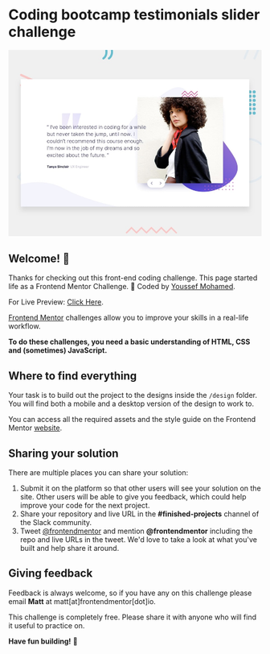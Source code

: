 # Coding bootcamp testimonials slider challenge

![Design preview for the Coding bootcamp testimonials slider challenge](./design/desktop-preview.jpg)

## Welcome! 👋

Thanks for checking out this front-end coding challenge. This page started life as a Frontend Mentor Challenge. 🎉 Coded by [Youssef Mohamed](#).

For Live Preview: [Click Here](#).

[Frontend Mentor](https://www.frontendmentor.io) challenges allow you to improve your skills in a real-life workflow.

**To do these challenges, you need a basic understanding of HTML, CSS and (sometimes) JavaScript.**

## Where to find everything

Your task is to build out the project to the designs inside the `/design` folder. You will find both a mobile and a desktop version of the design to work to.

You can access all the required assets and the style guide on the Frontend Mentor [website](https://www.frontendmentor.io).

## Sharing your solution

There are multiple places you can share your solution:

1. Submit it on the platform so that other users will see your solution on the site. Other users will be able to give you feedback, which could help improve your code for the next project.
2. Share your repository and live URL in the **#finished-projects** channel of the Slack community.
3. Tweet [@frontendmentor](https://twitter.com/frontendmentor) and mention **@frontendmentor** including the repo and live URLs in the tweet. We'd love to take a look at what you've built and help share it around.

## Giving feedback

Feedback is always welcome, so if you have any on this challenge please email **Matt** at matt[at]frontendmentor[dot]io.

This challenge is completely free. Please share it with anyone who will find it useful to practice on.

**Have fun building!** 🚀

